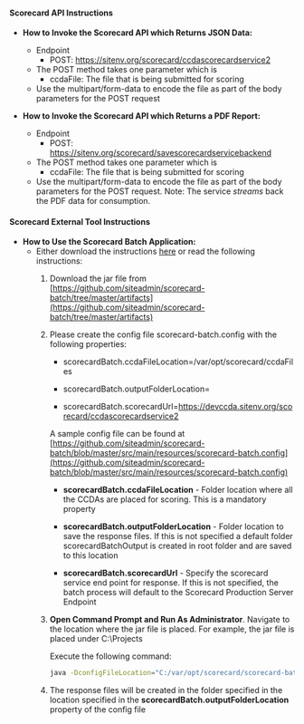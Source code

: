 #### Scorecard API Instructions

*   **How to Invoke the Scorecard API which Returns JSON Data:**
    *   Endpoint
        *   POST: https://sitenv.org/scorecard/ccdascorecardservice2
    *   The POST method takes one parameter which is
        *   ccdaFile: The file that is being submitted for scoring
    *   Use the multipart/form-data to encode the file as part of the body parameters for the POST request

*   **How to Invoke the Scorecard API which Returns a PDF Report:**
    *   Endpoint
        *   POST: https://sitenv.org/scorecard/savescorecardservicebackend
    *   The POST method takes one parameter which is
        *   ccdaFile: The file that is being submitted for scoring
    *   Use the multipart/form-data to encode the file as part of the body parameters for the POST request. Note: The service _streams_ back the PDF data for consumption.

#### Scorecard External Tool Instructions

*   **How to Use the Scorecard Batch Application:**
    *   Either download the instructions [here](https://github.com/siteadmin/scorecard-batch/raw/master/artifacts/Scorecard-%20Batch-%20Process-Instructions.docx) or read the following instructions:
        1.  Download the jar file from [https://github.com/siteadmin/scorecard-batch/tree/master/artifacts](https://github.com/siteadmin/scorecard-batch/tree/master/artifacts)

        2.  Please create the config file scorecard-batch.config with the following properties:

            *   scorecardBatch.ccdaFileLocation=/var/opt/scorecard/ccdaFiles

            *   scorecardBatch.outputFolderLocation=

            *   scorecardBatch.scorecardUrl=https://devccda.sitenv.org/scorecard/ccdascorecardservice2

            A sample config file can be found at [https://github.com/siteadmin/scorecard-batch/blob/master/src/main/resources/scorecard-batch.config](https://github.com/siteadmin/scorecard-batch/blob/master/src/main/resources/scorecard-batch.config)

            *   **scorecardBatch.ccdaFileLocation** - Folder location where all the CCDAs are placed for scoring. This is a mandatory property

            *   **scorecardBatch.outputFolderLocation** - Folder location to save the response files. If this is not specified a default folder scorecardBatchOutput is created in root folder and are saved to this location

            *   **scorecardBatch.scorecardUrl** - Specify the scorecard service end point for response. If this is not specified, the batch process will default to the Scorecard Production Server Endpoint

        1.  **Open Command Prompt and Run As Administrator**. Navigate to the location where the jar file is placed. For example, the jar file is placed under C:\Projects

            Execute the following command:
            
            ```bash
            java -DconfigFileLocation="C:/var/opt/scorecard/scorecard-batch.config" -jar scorecard-batch.jar
            ```

        1.  The response files will be created in the folder specified in the location specified in the **scorecardBatch.outputFolderLocation** property of the config file
